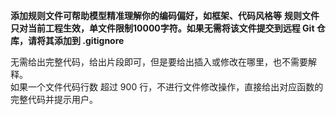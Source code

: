 **添加规则文件可帮助模型精准理解你的编码偏好，如框架、代码风格等**
**规则文件只对当前工程生效，单文件限制10000字符。如果无需将该文件提交到远程 Git 仓库，请将其添加到 .gitignore**

无需给出完整代码，给出片段即可，但是要给出插入或修改在哪里，也不需要解释。  
如果一个文件代码行数 超过 900 行，不进行文件修改操作，直接给出对应函数的完整代码并提示用户。
